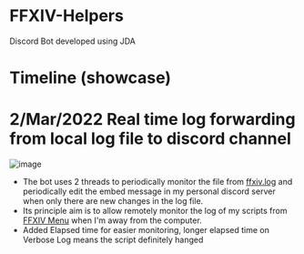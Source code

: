 # FFXIV-Helpers
Discord Bot developed using JDA

# Timeline (showcase)


# 2/Mar/2022 Real time log forwarding from local log file to discord channel
  
![image](https://user-images.githubusercontent.com/21898084/156227217-11a0f24d-043f-426b-b4e1-7421b472afa1.png)
- The bot uses 2 threads to periodically monitor the file from <a href="https://github.com/teoshinjiat/FFXIV-Menu/blob/main/ffxiv.log">ffxiv.log</a> and periodically edit the embed message in my personal discord server when only there are new changes in the log file.
- Its principle aim is to allow remotely monitor the log of my scripts from <a href="https://github.com/teoshinjiat/FFXIV-Menu">FFXIV Menu</a> when I'm away from the computer.
- Added Elapsed time for easier monitoring, longer elapsed time on Verbose Log means the script definitely hanged






